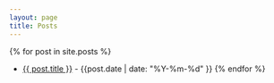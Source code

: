 ```yaml
---
layout: page
title: Posts
---
```


{% for post in site.posts %}
  - [{{ post.title }}]({{post.url}}) - {{post.date | date: "%Y-%m-%d" }}
{% endfor %}